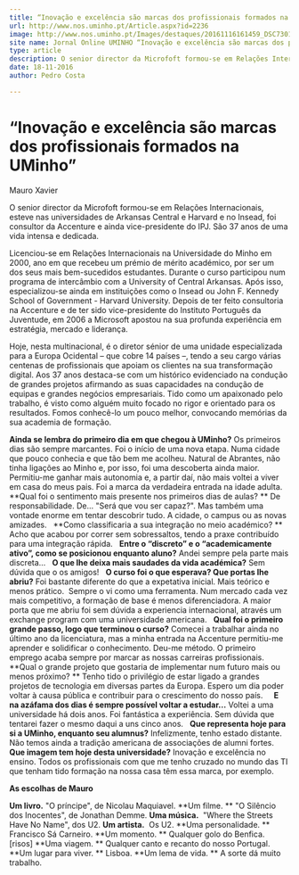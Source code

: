 ```yaml
---
title: “Inovação e excelência são marcas dos profissionais formados na UMinho”
url: http://www.nos.uminho.pt/Article.aspx?id=2236
image: http://www.nos.uminho.pt/Images/destaques/20161116161459_DSC7301.jpg
site name: Jornal Online UMINHO “Inovação e excelência são marcas dos profissionais formados na UMinho”
type: article
description: O senior director da Microfoft formou-se em Relações Internacionais, esteve nas universidades de Arkansas Central e Harvard e no Insead, foi consultor da Accenture e ainda vice-presidente do IPJ. São 37 anos de uma vida intensa e dedicada.
date: 18-11-2016
author: Pedro Costa

---
```

# “Inovação e excelência são marcas dos profissionais formados na UMinho”


  

Mauro Xavier

O senior director da Microfoft formou-se em Relações Internacionais, esteve nas universidades de Arkansas Central e Harvard e no Insead, foi consultor da Accenture e ainda vice-presidente do IPJ. São 37 anos de uma vida intensa e dedicada.

Licenciou-se em Relações Internacionais na Universidade do Minho em 2000, ano em que recebeu um prémio de mérito académico, por ser um dos seus mais bem-sucedidos estudantes. Durante o curso participou num programa de intercâmbio com a University of Central Arkansas. Após isso, especializou-se ainda em instituições como o Insead ou John F. Kennedy School of Government - Harvard University. Depois de ter feito consultoria na Accenture e de ter sido vice-presidente do Instituto Português da Juventude, em 2006 a Microsoft apostou na sua profunda experiência em estratégia, mercado e liderança.

Hoje, nesta multinacional, é o diretor sénior de uma unidade especializada para a Europa Ocidental – que cobre 14 países –, tendo a seu cargo várias centenas de profissionais que apoiam os clientes na sua transformação digital. Aos 37 anos destaca-se com um histórico evidenciado na condução de grandes projetos afirmando as suas capacidades na condução de equipas e grandes negócios empresariais. Tido como um apaixonado pelo trabalho, é visto como alguém muito focado no rigor e orientado para os resultados. Fomos conhecê-lo um pouco melhor, convocando memórias da sua academia de formação.

**Ainda se lembra do primeiro dia em que chegou à UMinho?** 
Os primeiros dias são sempre marcantes. Foi o início de uma nova etapa. Numa cidade que pouco conhecia e que tão bem me acolheu. Natural de Abrantes, não tinha ligações ao Minho e, por isso, foi uma descoberta ainda maior. Permitiu-me ganhar mais autonomia e, a partir daí, não mais voltei a viver em casa do meus pais. Foi a marca da verdadeira entrada na idade adulta.
 
**Qual foi o sentimento mais presente nos primeiros dias de aulas? ** 
De responsabilidade. De... "Será que vou ser capaz?". Mas também uma vontade enorme em tentar descobrir tudo. A cidade, o campus ou as novas amizades.
 
**Como classificaria a sua integração no meio académico? ** 
Acho que acabou por correr sem sobressaltos, tendo a praxe contribuído para uma integração rápida.
 
**Entre o “discreto” e o “academicamente ativo”, como se posicionou enquanto aluno?** 
Andei sempre pela parte mais discreta…
 
**O que lhe deixa mais saudades da vida académica?** 
Sem dúvida que o os amigos!
 
**O curso foi o que esperava? Que portas lhe abriu?** 
Foi bastante diferente do que a expetativa inicial. Mais teórico e menos prático.  Sempre o vi como uma ferramenta. Num mercado cada vez mais competitivo, a formação de base é menos diferenciadora. A maior porta que me abriu foi sem dúvida a experiencia internacional, através um exchange program com uma universidade americana.
 
**Qual foi o primeiro grande passo, logo que terminou o curso?** 
Comecei a trabalhar ainda no último ano da licenciatura, mas a minha entrada na Accenture permitiu-me aprender e solidificar o conhecimento. Deu-me método. O primeiro emprego acaba sempre por marcar as nossas carreiras profissionais.
 
**Qual o grande projeto que gostaria de implementar num futuro mais ou menos próximo? ** 
Tenho tido o privilégio de estar ligado a grandes projetos de tecnologia em diversas partes da Europa. Espero um dia poder voltar à causa pública e contribuir para o crescimento do nosso país.  
 
**E na azáfama dos dias é sempre possível voltar a estudar…** 
Voltei a uma universidade há dois anos. Foi fantástica a experiência. Sem dúvida que tentarei fazer o mesmo daqui a uns cinco anos.
 
**Que representa hoje para si a UMinho, enquanto seu alumnus?** 
Infelizmente, tenho estado distante. Não temos ainda a tradição americana de associações de alumni fortes.
 
**Que imagem tem hoje desta universidade?** 
Inovação e excelência no ensino. Todos os profissionais com que me tenho cruzado no mundo das TI que tenham tido formação na nossa casa têm essa marca, por exemplo.
 

**As escolhas de Mauro** 

**Um livro.**  "O príncipe", de Nicolau Maquiavel.
**Um filme. ** "O Silêncio dos Inocentes", de Jonathan Demme.
**Uma música.**  "Where the Streets Have No Name", dos U2.
**Um artista.**  Os U2.
**Uma personalidade. ** Francisco Sá Carneiro.
**Um momento. ** Qualquer golo do Benfica. [risos]
**Uma viagem. ** Qualquer canto e recanto do nosso Portugal.
**Um lugar para viver. ** Lisboa.
**Um lema de vida. ** A sorte dá muito trabalho.
 

